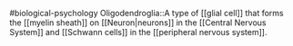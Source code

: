 #biological-psychology 
Oligodendroglia::A type of [[glial cell]] that forms the [[myelin sheath]] on [[Neuron|neurons]] in the [[Central Nervous System]] and [[Schwann cells]] in the [[peripheral nervous system]].